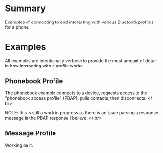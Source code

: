 # Summary
Examples of connecting to and interacting with various Bluetooth profiles for a phone.

# Examples
All examples are intentionally verbose to provide the most amount of detail in how interacting with a profile works.

## Phonebook Profile
The phonebook example connects to a device, requests access to the "phonebook access profile" (PBAP), pulls contacts, then disconnects. </ br>

NOTE: this is still a work in progress as there is an issue parsing a response message in the PBAP response I believe. </ br>

## Message Profile
Working on it.
